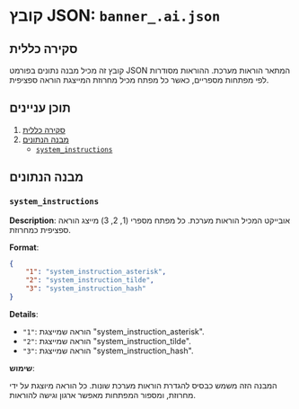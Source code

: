 # קובץ JSON: `banner_.ai.json`

## סקירה כללית

קובץ זה מכיל מבנה נתונים בפורמט JSON המתאר הוראות מערכת. ההוראות מסודרות לפי מפתחות מספריים, כאשר כל מפתח מכיל מחרוזת המייצגת הוראה ספציפית.

## תוכן עניינים

1. [סקירה כללית](#סקירה-כללית)
2. [מבנה הנתונים](#מבנה-הנתונים)
   - [`system_instructions`](#system_instructions)

## מבנה הנתונים

### `system_instructions`

**Description**: אובייקט המכיל הוראות מערכת. כל מפתח מספרי (1, 2, 3) מייצג הוראה ספציפית כמחרוזת.

**Format**:

```json
{
    "1": "system_instruction_asterisk",
    "2": "system_instruction_tilde",
    "3": "system_instruction_hash"
}
```

**Details**:

-   `"1"`: הוראה שמייצגת "system_instruction_asterisk".
-   `"2"`: הוראה שמייצגת "system_instruction_tilde".
-   `"3"`: הוראה שמייצגת "system_instruction_hash".

**שימוש**:

המבנה הזה משמש כבסיס להגדרת הוראות מערכת שונות. כל הוראה מיוצגת על ידי מחרוזת, ומספור המפתחות מאפשר ארגון וגישה להוראות.